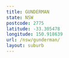 ```yaml
---
title: GUNDERMAN
state: NSW
postcode: 2775
latitude: -33.305478
longitude: 150.918639
url: /nsw/gunderman/
layout: suburb
---
```

